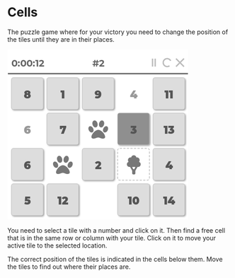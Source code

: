 # Cells

The puzzle game where for your victory you need to change the position of the tiles until they are in their places.

![Squares game preview](docs/img/squares.png?raw=true "Squares")

You need to select a tile with a number and click on it. Then find a free cell that is in the same row or column with your tile. Click on it to move your active tile to the selected location.

The correct position of the tiles is indicated in the cells below them. Move the tiles to find out where their places are.